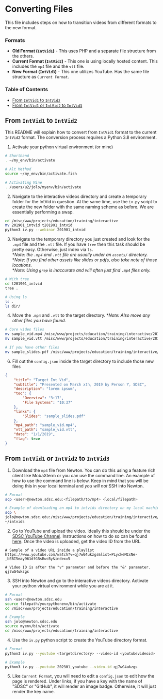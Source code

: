 
# Converting Files
This file includes steps on how to transition videos from different formats to the new format.
### Formats
- **Old Format (`IntVid1`)** - This uses PHP and a separate file structure from the others.
-  **Current Format (`IntVid2`)** - This one is using locally hosted content. This includes the `mp4` file and the `vtt` file.
- **New Format (`IntVid3`)** - This one utilizes YouTube. Has the same file structure as `Current Format`.
### Table of Contents
-  [From `IntVid1` to `IntVid2`](#from-intvid1-to-intvid2)
-  [From `IntVid1` or `IntVid2` to `IntVid3`](#from-intvid1-or-intvid2-to-intvid3)

## From `IntVid1` to `IntVid2`
This README will explain how to convert from `IntVid1` format to the current `IntVid2` format. The conversion process requires a Python 3.8 environment.

1. Activate your python virtual environment (or mine)
```bash
# Shorthand
. ~/my_env/bin/activate

# Alt Method
source ~/my_env/bin/activate.fish

# Activating Mine
. /users/u2/jolo/myenv/bin/activate
```
2. Navigate to the interactive videos directory and create a temporary folder for the IntVid in question. At the same time, use the `iv.py` script to create the new folder with the same naming scheme as before. We are essentially performing a swap.
```bash
cd /misc/www/projects/education/training/interactive
mv 201901_intvid t201901_intvid
python3 iv.py --webinar 201901_intvid
```
3. Navigate to the temporary directory you just created and look for the `.mp4` file and the `.vtt` file. If you have `tree` then this task should be pretty easy. Otherwise, just index via `ls`.<br>
**Note: the `.mp4` and `.vtt` file are usually under an `assets/` directory.* <br>
**Note: If you find other assets like slides or pdfs, also take note of those locations.* <br>
**Note: Using `grep` is inaccurate and will often just find `.mp4` files only.*
```bash
# With tree
cd t201901_intvid
tree .

# Using ls
ls .
ls dir/
```
4. Move the `.mp4` and `.vtt` to the target directory.
**Note: Also move any other files you have found.*
```bash
# Core video files
mv sample_vid.mp4 /misc/www/projects/education/training/interactive/201901_intvid/sample_vid.mp4 
mv sample_vid.vtt /misc/www/projects/education/training/interactive/201901_intvid/sample_vid.vtt

# If you have other files
mv sample_slides.pdf /misc/www/projects/education/training/interactive/201901_intvid/sample_slides.pdf
```
6. Fill out the `config.json` inside the target directory to include those new files
```json
{
    "title": "Target Int Vid",
    "subtitle": "Presented on March xth, 2019 by Person Y, SDSC",
    "description": "lorem ipsum",
    "toc": {
        "Overview": "3:17",
        "File Systems": "10:37"
    },
    "links": {
        "Slides": "sample_slides.pdf"
    },
    "mp4_path": "sample_vid.mp4",
    "vtt_path": "sample_vid.vtt",
    "date": "1/1/2019",
    "flag": true
}
```
## From `IntVid1` or `IntVid2` to `IntVid3`

1.  Download the `mp4` file from Newton. You can do this using a feature rich client like MobaXterm or you can use the command line. An example of how to use the command line is below. Keep in mind that you will be doing this in your local terminal and *you will not* SSH into Newton.
```bash
# Format
scp <user>@newton.sdsc.edu:<filepath/to/mp4> <local/filepath>

# Example of downloading an mp4 to intvids directory on my local machine
scp \
jolo@newton.sdsc.edu:/misc/www/projects/education/training/interactive/202301_parallel_computing_concepts/'2023-01 Parallel Computer Concepts -Bob Sinkovits.mp4' \
~/intvids
```
2. Go to YouTube and upload the video. Ideally this should be under the [SDSC YouTube Channel](https://www.youtube.com/@SanDiegoSupercomputerCenter). Instructions on how to do so can be found [here](https://support.google.com/youtube/answer/57407?hl=en&co=GENIE.Platform%3DDesktop). Once the video is uploaded, get the video ID from the URL.
```
# Sample of a video URL inside a playlist
https://www.youtube.com/watch?v=qj7wG4ukzgs&list=PLyckeMIsNe-_bE8I5eay961dfGBsBwcBy&index=5

# Video ID is after the "v" parameter and before the "&" parameter.
qj7wG4ukzgs
```
3. SSH into Newton and go to the interactive videos directory. Activate your python virtual environment while you are at it. 
```bash
# Format
ssh <user>@newton.sdsc.edu
source filepath/yourpythonenv/bin/activate
cd /misc/www/projects/education/training/interactive

# Example
ssh jolo@newton.sdsc.edu
source myenv/bin/activate
cd /misc/www/projects/education/training/interactive
```
4. Use the `iv.py` python script to create the YouTube directory format.
```bash
# Format
python3 iv.py --youtube <targetdirectory> --video-id <youtubevideoid>

# Example
python3 iv.py --youtube 202301_youtube --video-id qj7wG4ukzgs
```
5. Like `Current Format`, you will need to edit a `config.json` to edit how the page is rendered. Under links, if you have a key with the name of "SDSC" or "GitHub", it will render an image badge. Otherwise, it will just render the key name.
